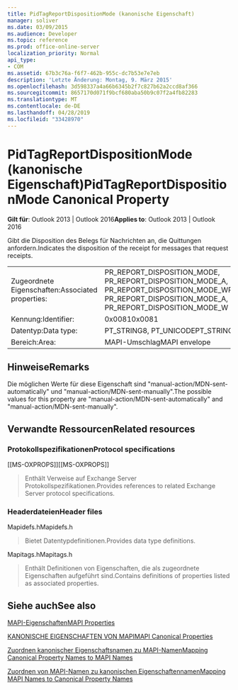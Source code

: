 ```yaml
---
title: PidTagReportDispositionMode (kanonische Eigenschaft)
manager: soliver
ms.date: 03/09/2015
ms.audience: Developer
ms.topic: reference
ms.prod: office-online-server
localization_priority: Normal
api_type:
- COM
ms.assetid: 67b3c76a-f6f7-462b-955c-dc7b53e7e7eb
description: 'Letzte Änderung: Montag, 9. März 2015'
ms.openlocfilehash: 3d598337a4a66b6345b2f7c827b62a2ccd8af366
ms.sourcegitcommit: 8657170d071f9bcf680aba50b9c07f2a4fb82283
ms.translationtype: MT
ms.contentlocale: de-DE
ms.lasthandoff: 04/28/2019
ms.locfileid: "33428970"
---
```

# <a name="pidtagreportdispositionmode-canonical-property"></a><span data-ttu-id="7ca50-103">PidTagReportDispositionMode (kanonische Eigenschaft)</span><span class="sxs-lookup"><span data-stu-id="7ca50-103">PidTagReportDispositionMode Canonical Property</span></span>

  
  
<span data-ttu-id="7ca50-104">**Gilt für**: Outlook 2013 | Outlook 2016</span><span class="sxs-lookup"><span data-stu-id="7ca50-104">**Applies to**: Outlook 2013 | Outlook 2016</span></span> 
  
<span data-ttu-id="7ca50-105">Gibt die Disposition des Belegs für Nachrichten an, die Quittungen anfordern.</span><span class="sxs-lookup"><span data-stu-id="7ca50-105">Indicates the disposition of the receipt for messages that request receipts.</span></span> 
  
|||
|:-----|:-----|
|<span data-ttu-id="7ca50-106">Zugeordnete Eigenschaften:</span><span class="sxs-lookup"><span data-stu-id="7ca50-106">Associated properties:</span></span>  <br/> |<span data-ttu-id="7ca50-107">PR_REPORT_DISPOSITION_MODE, PR_REPORT_DISPOSITION_MODE_A, PR_REPORT_DISPOSITION_MODE_W</span><span class="sxs-lookup"><span data-stu-id="7ca50-107">PR_REPORT_DISPOSITION_MODE, PR_REPORT_DISPOSITION_MODE_A, PR_REPORT_DISPOSITION_MODE_W</span></span>  <br/> |
|<span data-ttu-id="7ca50-108">Kennung:</span><span class="sxs-lookup"><span data-stu-id="7ca50-108">Identifier:</span></span>  <br/> |<span data-ttu-id="7ca50-109">0x0081</span><span class="sxs-lookup"><span data-stu-id="7ca50-109">0x0081</span></span>  <br/> |
|<span data-ttu-id="7ca50-110">Datentyp:</span><span class="sxs-lookup"><span data-stu-id="7ca50-110">Data type:</span></span>  <br/> |<span data-ttu-id="7ca50-111">PT_STRING8, PT_UNICODE</span><span class="sxs-lookup"><span data-stu-id="7ca50-111">PT_STRING8, PT_UNICODE</span></span>  <br/> |
|<span data-ttu-id="7ca50-112">Bereich:</span><span class="sxs-lookup"><span data-stu-id="7ca50-112">Area:</span></span>  <br/> |<span data-ttu-id="7ca50-113">MAPI-Umschlag</span><span class="sxs-lookup"><span data-stu-id="7ca50-113">MAPI envelope</span></span>  <br/> |
   
## <a name="remarks"></a><span data-ttu-id="7ca50-114">Hinweise</span><span class="sxs-lookup"><span data-stu-id="7ca50-114">Remarks</span></span>

<span data-ttu-id="7ca50-115">Die möglichen Werte für diese Eigenschaft sind "manual-action/MDN-sent-automatically" und "manual-action/MDN-sent-manually".</span><span class="sxs-lookup"><span data-stu-id="7ca50-115">The possible values for this property are "manual-action/MDN-sent-automatically" and "manual-action/MDN-sent-manually".</span></span>
  
## <a name="related-resources"></a><span data-ttu-id="7ca50-116">Verwandte Ressourcen</span><span class="sxs-lookup"><span data-stu-id="7ca50-116">Related resources</span></span>

### <a name="protocol-specifications"></a><span data-ttu-id="7ca50-117">Protokollspezifikationen</span><span class="sxs-lookup"><span data-stu-id="7ca50-117">Protocol specifications</span></span>

<span data-ttu-id="7ca50-118">[[MS-OXPROPS]]</span><span class="sxs-lookup"><span data-stu-id="7ca50-118">[[MS-OXPROPS]]</span></span> 
  
> <span data-ttu-id="7ca50-119">Enthält Verweise auf Exchange Server Protokollspezifikationen.</span><span class="sxs-lookup"><span data-stu-id="7ca50-119">Provides references to related Exchange Server protocol specifications.</span></span>
    
### <a name="header-files"></a><span data-ttu-id="7ca50-120">Headerdateien</span><span class="sxs-lookup"><span data-stu-id="7ca50-120">Header files</span></span>

<span data-ttu-id="7ca50-121">Mapidefs.h</span><span class="sxs-lookup"><span data-stu-id="7ca50-121">Mapidefs.h</span></span>
  
> <span data-ttu-id="7ca50-122">Bietet Datentypdefinitionen.</span><span class="sxs-lookup"><span data-stu-id="7ca50-122">Provides data type definitions.</span></span>
    
<span data-ttu-id="7ca50-123">Mapitags.h</span><span class="sxs-lookup"><span data-stu-id="7ca50-123">Mapitags.h</span></span>
  
> <span data-ttu-id="7ca50-124">Enthält Definitionen von Eigenschaften, die als zugeordnete Eigenschaften aufgeführt sind.</span><span class="sxs-lookup"><span data-stu-id="7ca50-124">Contains definitions of properties listed as associated properties.</span></span>
    
## <a name="see-also"></a><span data-ttu-id="7ca50-125">Siehe auch</span><span class="sxs-lookup"><span data-stu-id="7ca50-125">See also</span></span>



[<span data-ttu-id="7ca50-126">MAPI-Eigenschaften</span><span class="sxs-lookup"><span data-stu-id="7ca50-126">MAPI Properties</span></span>](mapi-properties.md)
  
[<span data-ttu-id="7ca50-127">KANONISCHE EIGENSCHAFTEN VON MAPI</span><span class="sxs-lookup"><span data-stu-id="7ca50-127">MAPI Canonical Properties</span></span>](mapi-canonical-properties.md)
  
[<span data-ttu-id="7ca50-128">Zuordnen kanonischer Eigenschaftsnamen zu MAPI-Namen</span><span class="sxs-lookup"><span data-stu-id="7ca50-128">Mapping Canonical Property Names to MAPI Names</span></span>](mapping-canonical-property-names-to-mapi-names.md)
  
[<span data-ttu-id="7ca50-129">Zuordnen von MAPI-Namen zu kanonischen Eigenschaftennamen</span><span class="sxs-lookup"><span data-stu-id="7ca50-129">Mapping MAPI Names to Canonical Property Names</span></span>](mapping-mapi-names-to-canonical-property-names.md)

